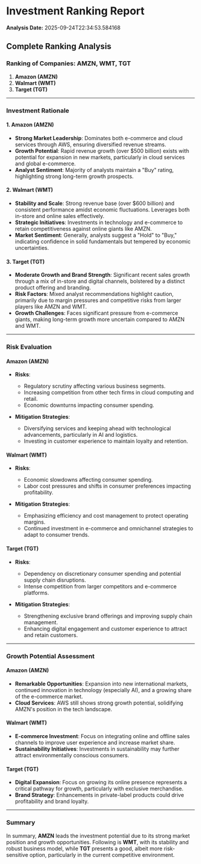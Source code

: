 # Investment Ranking Report

**Analysis Date:** 2025-09-24T22:34:53.584168

## Complete Ranking Analysis

### Ranking of Companies: **AMZN, WMT, TGT**

1. **Amazon (AMZN)**
2. **Walmart (WMT)**
3. **Target (TGT)**

---

### Investment Rationale

#### 1. **Amazon (AMZN)**
- **Strong Market Leadership**: Dominates both e-commerce and cloud services through AWS, ensuring diversified revenue streams.
- **Growth Potential**: Rapid revenue growth (over $500 billion) exists with potential for expansion in new markets, particularly in cloud services and global e-commerce.
- **Analyst Sentiment**: Majority of analysts maintain a "Buy" rating, highlighting strong long-term growth prospects.

#### 2. **Walmart (WMT)**
- **Stability and Scale**: Strong revenue base (over $600 billion) and consistent performance amidst economic fluctuations. Leverages both in-store and online sales effectively.
- **Strategic Initiatives**: Investments in technology and e-commerce to retain competitiveness against online giants like AMZN.
- **Market Sentiment**: Generally, analysts suggest a "Hold" to "Buy," indicating confidence in solid fundamentals but tempered by economic uncertainties.

#### 3. **Target (TGT)**
- **Moderate Growth and Brand Strength**: Significant recent sales growth through a mix of in-store and digital channels, bolstered by a distinct product offering and branding.
- **Risk Factors**: Mixed analyst recommendations highlight caution, primarily due to margin pressures and competitive risks from larger players like AMZN and WMT.
- **Growth Challenges**: Faces significant pressure from e-commerce giants, making long-term growth more uncertain compared to AMZN and WMT.

---

### Risk Evaluation

#### **Amazon (AMZN)**
- **Risks**: 
  - Regulatory scrutiny affecting various business segments.
  - Increasing competition from other tech firms in cloud computing and retail.
  - Economic downturns impacting consumer spending.
  
- **Mitigation Strategies**:
  - Diversifying services and keeping ahead with technological advancements, particularly in AI and logistics.
  - Investing in customer experience to maintain loyalty and retention.

#### **Walmart (WMT)**
- **Risks**: 
  - Economic slowdowns affecting consumer spending.
  - Labor cost pressures and shifts in consumer preferences impacting profitability.
  
- **Mitigation Strategies**:
  - Emphasizing efficiency and cost management to protect operating margins.
  - Continued investment in e-commerce and omnichannel strategies to adapt to consumer trends.

#### **Target (TGT)**
- **Risks**:
  - Dependency on discretionary consumer spending and potential supply chain disruptions.
  - Intense competition from larger competitors and e-commerce platforms.
  
- **Mitigation Strategies**:
  - Strengthening exclusive brand offerings and improving supply chain management.
  - Enhancing digital engagement and customer experience to attract and retain customers.

---

### Growth Potential Assessment

#### **Amazon (AMZN)**
- **Remarkable Opportunities**: Expansion into new international markets, continued innovation in technology (especially AI), and a growing share of the e-commerce market.
- **Cloud Services**: AWS still shows strong growth potential, solidifying AMZN's position in the tech landscape.

#### **Walmart (WMT)**
- **E-commerce Investment**: Focus on integrating online and offline sales channels to improve user experience and increase market share.
- **Sustainability Initiatives**: Investments in sustainability may further attract environmentally conscious consumers.

#### **Target (TGT)**
- **Digital Expansion**: Focus on growing its online presence represents a critical pathway for growth, particularly with exclusive merchandise.
- **Brand Strategy**: Enhancements in private-label products could drive profitability and brand loyalty.

---

### Summary

In summary, **AMZN** leads the investment potential due to its strong market position and growth opportunities. Following is **WMT**, with its stability and robust business model, while **TGT** presents a good, albeit more risk-sensitive option, particularly in the current competitive environment.

